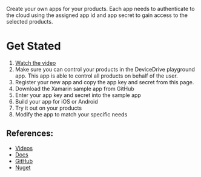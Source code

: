 Create your own apps for your products.
Each app needs to authenticate to the cloud using the assigned app id and app secret to gain access to the selected products.

# Get Stated
1. [Watch the video](https://www.youtube.com/watch?v=iybLDIKp_8g)
2. Make sure you can control your products in the DeviceDrive playground app. This app is able to control all products on behalf of the user.
3. Register your new app and copy the app key and secret from this page.
4. Download the Xamarin sample app from GitHub
5. Enter your app key and secret into the sample app
6. Build your app for iOS or Android
7. Try it out on your products
8. Modify the app to match your specific needs

## References:
- [Videos](https://www.youtube.com/channel/UCPXLPuDVMSlcc-MEGhW1kGw)
- [Docs](https://devicedrive.com/downloads/)
- [GitHub](https://github.com/DeviceDrive)
- [Nuget](https://www.nuget.org/profiles/devicedrive)
